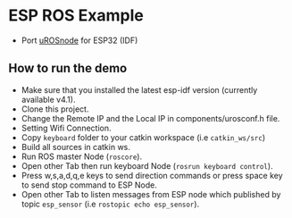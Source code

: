 # ESP ROS Example

* Port [uROSnode](https://github.com/openrobots-dev/uROSnode) for ESP32 (IDF)

## How to run the demo

* Make sure that you installed the latest esp-idf version (currently available v4.1).
* Clone this project.
* Change the Remote IP and the Local IP in components/urosconf.h file.
* Setting Wifi Connection.
* Copy ``keyboard`` folder to your catkin workspace (i.e ``catkin_ws/src``)
* Build all sources in catkin ws.
* Run ROS master Node (``roscore``).
* Open other Tab then run keyboard Node (``rosrun keyboard control``).
* Press w,s,a,d,q,e keys to send direction commands or press space key to send stop command to ESP Node.
* Open other Tab to listen messages from ESP node which published by topic ``esp_sensor`` (i.e ``rostopic echo esp_sensor``).